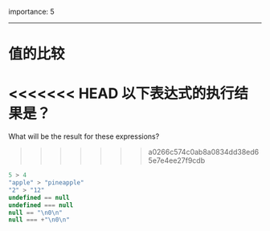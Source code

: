 importance: 5

---

# 值的比较

<<<<<<< HEAD
以下表达式的执行结果是？
=======
What will be the result for these expressions?
>>>>>>> a0266c574c0ab8a0834dd38ed65e7e4ee27f9cdb

```js no-beautify
5 > 4
"apple" > "pineapple"
"2" > "12"
undefined == null
undefined === null
null == "\n0\n"
null === +"\n0\n"
```

